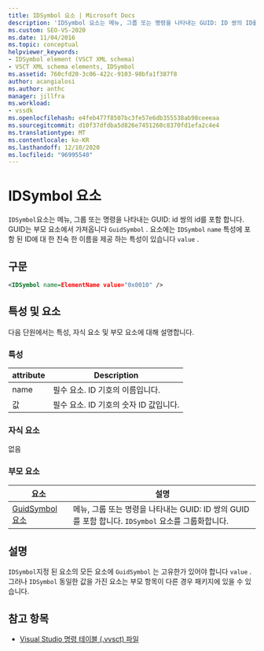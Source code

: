 ```yaml
---
title: IDSymbol 요소 | Microsoft Docs
description: 'IDSymbol 요소는 메뉴, 그룹 또는 명령을 나타내는 GUID: ID 쌍의 ID를 포함 합니다.'
ms.custom: SEO-VS-2020
ms.date: 11/04/2016
ms.topic: conceptual
helpviewer_keywords:
- IDSymbol element (VSCT XML schema)
- VSCT XML schema elements, IDSymbol
ms.assetid: 760cfd20-3c06-422c-9103-98bfa1f387f8
author: acangialosi
ms.author: anthc
manager: jillfra
ms.workload:
- vssdk
ms.openlocfilehash: e4feb477f8507bc3fe57e6db355538ab98ceeeaa
ms.sourcegitcommit: d10f37dfdba5d826e7451260c8370fd1efa2c4e4
ms.translationtype: MT
ms.contentlocale: ko-KR
ms.lasthandoff: 12/10/2020
ms.locfileid: "96995540"
---
```

# <a name="idsymbol-element"></a>IDSymbol 요소
`IDSymbol`요소는 메뉴, 그룹 또는 명령을 나타내는 GUID: id 쌍의 id를 포함 합니다. GUID는 부모 요소에서 가져옵니다 `GuidSymbol` . 요소에는 `IDSymbol` `name` 특성에 포함 된 ID에 대 한 친숙 한 이름을 제공 하는 특성이 있습니다 `value` .

## <a name="syntax"></a>구문

```xml
<IDSymbol name=ElementName value="0x0010" />
```

## <a name="attributes-and-elements"></a>특성 및 요소
 다음 단원에서는 특성, 자식 요소 및 부모 요소에 대해 설명합니다.

### <a name="attributes"></a>특성

|attribute|Description|
|---------------|-----------------|
|name|필수 요소. ID 기호의 이름입니다.|
|값|필수 요소. ID 기호의 숫자 ID 값입니다.|

### <a name="child-elements"></a>자식 요소
 없음

### <a name="parent-elements"></a>부모 요소

|요소|설명|
|-------------|-----------------|
|[GuidSymbol 요소](../extensibility/guidsymbol-element.md)|메뉴, 그룹 또는 명령을 나타내는 GUID: ID 쌍의 GUID를 포함 합니다. `IDSymbol` 요소를 그룹화합니다.|

## <a name="remarks"></a>설명
 `IDSymbol`지정 된 요소의 모든 요소에 `GuidSymbol` 는 고유한가 있어야 합니다 `value` . 그러나 `IDSymbol` 동일한 값을 가진 요소는 부모 항목이 다른 경우 패키지에 있을 수 있습니다.

## <a name="see-also"></a>참고 항목
- [Visual Studio 명령 테이블 (.vvsct) 파일](../extensibility/internals/visual-studio-command-table-dot-vsct-files.md)
